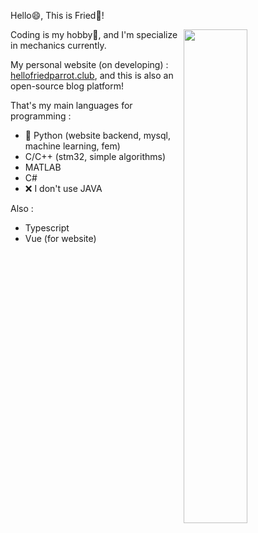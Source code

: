 Hello😄, This is Fried🦜! 

<img align="right" width="45%" src="https://github-readme-stats.vercel.app/api?username=friedparrot&show_icons=true&theme=tokyonight">

Coding is my hobby💖, and I'm specialize in mechanics currently.  

My personal website  (on developing) : [hellofriedparrot.club](https://hellofriedparrot.club/), and this is also an open-source blog platform!

That's my main languages for programming :

- 🐍 Python (website backend, mysql, machine learning, fem)   
- C/C++ (stm32, simple algorithms)
- MATLAB 
- C#   
- ❌ I don't use JAVA  

Also : 
- Typescript 
- Vue (for website) 
